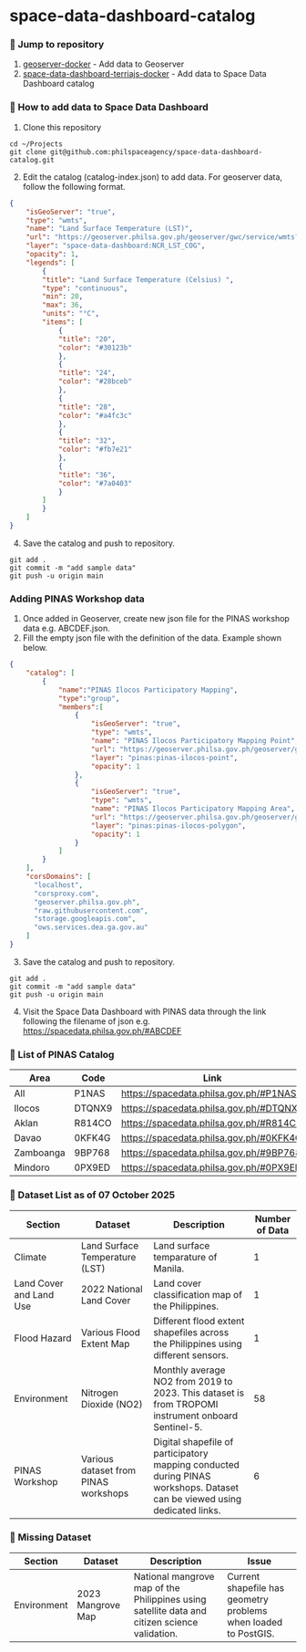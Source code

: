 # space-data-dashboard-catalog

### :pushpin: Jump to repository
1. [geoserver-docker](https://github.com/philspaceagency/geoserver-docker) - Add data to Geoserver
2. [space-data-dashboard-terriajs-docker](https://github.com/philspaceagency/space-data-dashboard-terriajs-docker) - Add data to Space Data Dashboard catalog

### :pushpin: How to add data to Space Data Dashboard
1. Clone this repository
```
cd ~/Projects
git clone git@github.com:philspaceagency/space-data-dashboard-catalog.git
```
2. Edit the catalog (catalog-index.json) to add data. For geoserver data, follow the following format.
```json
{
    "isGeoServer": "true",
    "type": "wmts",
    "name": "Land Surface Temperature (LST)",
    "url": "https://geoserver.philsa.gov.ph/geoserver/gwc/service/wmts?service=WMTS&acceptVersions=1.0.0&request=GetCapabilities",
    "layer": "space-data-dashboard:NCR_LST_COG",
    "opacity": 1,
    "legends": [
        {
        "title": "Land Surface Temperature (Celsius) ",
        "type": "continuous",
        "min": 20,
        "max": 36,
        "units": "°C",
        "items": [
            {
            "title": "20",
            "color": "#30123b"
            },
            {
            "title": "24",
            "color": "#28bceb"
            },
            {
            "title": "28",
            "color": "#a4fc3c"
            },
            {
            "title": "32",
            "color": "#fb7e21"
            },
            {
            "title": "36",
            "color": "#7a0403"
            }
        ]
        }
    ]
}

```
4. Save the catalog and push to repository.
```
git add .
git commit -m "add sample data"
git push -u origin main
```

### Adding PINAS Workshop data
1. Once added in Geoserver, create new json file for the PINAS workshop data e.g. ABCDEF.json.
2. Fill the empty json file with the definition of the data. Example shown below.
```json
{
    "catalog": [
        {
            "name":"PINAS Ilocos Participatory Mapping",
            "type":"group",
            "members":[
                {
                    "isGeoServer": "true",
                    "type": "wmts",
                    "name": "PINAS Ilocos Participatory Mapping Point",
                    "url": "https://geoserver.philsa.gov.ph/geoserver/gwc/service/wmts?service=WMTS&acceptVersions=1.0.0&request=GetCapabilities",
                    "layer": "pinas:pinas-ilocos-point",
                    "opacity": 1
                },
                {
                    "isGeoServer": "true",
                    "type": "wmts",
                    "name": "PINAS Ilocos Participatory Mapping Area",
                    "url": "https://geoserver.philsa.gov.ph/geoserver/gwc/service/wmts?service=WMTS&acceptVersions=1.0.0&request=GetCapabilities",
                    "layer": "pinas:pinas-ilocos-polygon",
                    "opacity": 1
                }
            ]
        }
    ],
    "corsDomains": [
      "localhost",
      "corsproxy.com",
      "geoserver.philsa.gov.ph",
      "raw.githubusercontent.com",
      "storage.googleapis.com",
      "ows.services.dea.ga.gov.au"
    ]
}
```

3. Save the catalog and push to repository.
```
git add .
git commit -m "add sample data"
git push -u origin main
```
4. Visit the Space Data Dashboard with PINAS data through the link following the filename of json e.g. https://spacedata.philsa.gov.ph/#ABCDEF

### :pushpin: List of PINAS Catalog
| Area | Code | Link |
| ----- | ----- | ----- |
| All | P1NAS | https://spacedata.philsa.gov.ph/#P1NAS |
| Ilocos | DTQNX9 | https://spacedata.philsa.gov.ph/#DTQNX9 |
| Aklan | R814CO | https://spacedata.philsa.gov.ph/#R814CO |
| Davao | 0KFK4G | https://spacedata.philsa.gov.ph/#0KFK4G |
| Zamboanga | 9BP768 | https://spacedata.philsa.gov.ph/#9BP768 |
| Mindoro | 0PX9ED | https://spacedata.philsa.gov.ph/#0PX9ED |

### :pushpin: Dataset List as of 07 October 2025
| Section | Dataset | Description | Number of Data |
| ----- | ----- | ----- | ----- |
| Climate | Land Surface Temperature (LST) | Land surface temparature of Manila. | 1 |
| Land Cover and Land Use | 2022 National Land Cover | Land cover classification map of the Philippines. | 1 |
| Flood Hazard | Various Flood Extent Map | Different flood extent shapefiles across the Philippines using different sensors. | 1 |
| Environment | Nitrogen Dioxide (NO2) | Monthly average NO2 from 2019 to 2023. This dataset is from TROPOMI instrument onboard Sentinel-5. | 58 |
| PINAS Workshop | Various dataset from PINAS workshops | Digital shapefile of participatory mapping conducted during PINAS workshops. Dataset can be viewed using dedicated links. | 6 |

### :pushpin: Missing Dataset
| Section | Dataset | Description | Issue |
| ----- | ----- | ----- | ----- |
| Environment | 2023 Mangrove Map | National mangrove map of the Philippines using satellite data and citizen science validation. | Current shapefile has geometry problems when loaded to PostGIS. |